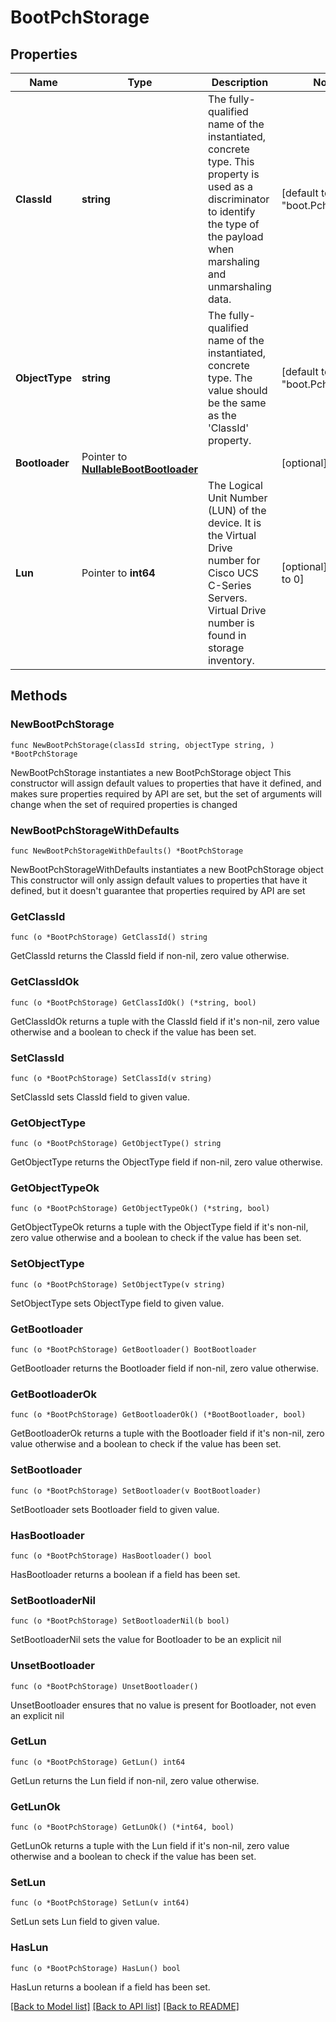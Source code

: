 # BootPchStorage

## Properties

Name | Type | Description | Notes
------------ | ------------- | ------------- | -------------
**ClassId** | **string** | The fully-qualified name of the instantiated, concrete type. This property is used as a discriminator to identify the type of the payload when marshaling and unmarshaling data. | [default to "boot.PchStorage"]
**ObjectType** | **string** | The fully-qualified name of the instantiated, concrete type. The value should be the same as the &#39;ClassId&#39; property. | [default to "boot.PchStorage"]
**Bootloader** | Pointer to [**NullableBootBootloader**](BootBootloader.md) |  | [optional] 
**Lun** | Pointer to **int64** | The Logical Unit Number (LUN) of the device. It is the Virtual Drive number for Cisco UCS C-Series Servers. Virtual Drive number is found in storage inventory. | [optional] [default to 0]

## Methods

### NewBootPchStorage

`func NewBootPchStorage(classId string, objectType string, ) *BootPchStorage`

NewBootPchStorage instantiates a new BootPchStorage object
This constructor will assign default values to properties that have it defined,
and makes sure properties required by API are set, but the set of arguments
will change when the set of required properties is changed

### NewBootPchStorageWithDefaults

`func NewBootPchStorageWithDefaults() *BootPchStorage`

NewBootPchStorageWithDefaults instantiates a new BootPchStorage object
This constructor will only assign default values to properties that have it defined,
but it doesn't guarantee that properties required by API are set

### GetClassId

`func (o *BootPchStorage) GetClassId() string`

GetClassId returns the ClassId field if non-nil, zero value otherwise.

### GetClassIdOk

`func (o *BootPchStorage) GetClassIdOk() (*string, bool)`

GetClassIdOk returns a tuple with the ClassId field if it's non-nil, zero value otherwise
and a boolean to check if the value has been set.

### SetClassId

`func (o *BootPchStorage) SetClassId(v string)`

SetClassId sets ClassId field to given value.


### GetObjectType

`func (o *BootPchStorage) GetObjectType() string`

GetObjectType returns the ObjectType field if non-nil, zero value otherwise.

### GetObjectTypeOk

`func (o *BootPchStorage) GetObjectTypeOk() (*string, bool)`

GetObjectTypeOk returns a tuple with the ObjectType field if it's non-nil, zero value otherwise
and a boolean to check if the value has been set.

### SetObjectType

`func (o *BootPchStorage) SetObjectType(v string)`

SetObjectType sets ObjectType field to given value.


### GetBootloader

`func (o *BootPchStorage) GetBootloader() BootBootloader`

GetBootloader returns the Bootloader field if non-nil, zero value otherwise.

### GetBootloaderOk

`func (o *BootPchStorage) GetBootloaderOk() (*BootBootloader, bool)`

GetBootloaderOk returns a tuple with the Bootloader field if it's non-nil, zero value otherwise
and a boolean to check if the value has been set.

### SetBootloader

`func (o *BootPchStorage) SetBootloader(v BootBootloader)`

SetBootloader sets Bootloader field to given value.

### HasBootloader

`func (o *BootPchStorage) HasBootloader() bool`

HasBootloader returns a boolean if a field has been set.

### SetBootloaderNil

`func (o *BootPchStorage) SetBootloaderNil(b bool)`

 SetBootloaderNil sets the value for Bootloader to be an explicit nil

### UnsetBootloader
`func (o *BootPchStorage) UnsetBootloader()`

UnsetBootloader ensures that no value is present for Bootloader, not even an explicit nil
### GetLun

`func (o *BootPchStorage) GetLun() int64`

GetLun returns the Lun field if non-nil, zero value otherwise.

### GetLunOk

`func (o *BootPchStorage) GetLunOk() (*int64, bool)`

GetLunOk returns a tuple with the Lun field if it's non-nil, zero value otherwise
and a boolean to check if the value has been set.

### SetLun

`func (o *BootPchStorage) SetLun(v int64)`

SetLun sets Lun field to given value.

### HasLun

`func (o *BootPchStorage) HasLun() bool`

HasLun returns a boolean if a field has been set.


[[Back to Model list]](../README.md#documentation-for-models) [[Back to API list]](../README.md#documentation-for-api-endpoints) [[Back to README]](../README.md)


